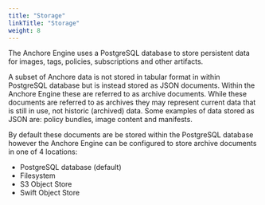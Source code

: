 ```yaml
---
title: "Storage"
linkTitle: "Storage"
weight: 8
---
```


The Anchore Engine uses a PostgreSQL database to store persistent data for images, tags, policies, subscriptions and other artifacts.

A subset of Anchore data is not stored in tabular format in within PostgreSQL database but is instead stored as JSON documents. Within the Anchore Engine these are referred to as archive documents. While these documents are referred to as archives they may represent current data that is still in use, not historic (archived) data. Some examples of data stored as JSON are: policy bundles, image content and manifests.

By default these documents are be stored within the PostgreSQL database however the Anchore Engine can be configured to store archive documents in one of 4 locations:

- PostgreSQL database (default)
- Filesystem 
- S3 Object Store
- Swift Object Store
